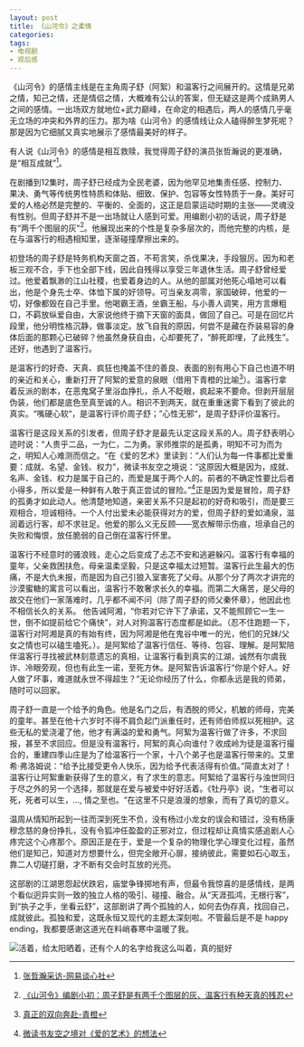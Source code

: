 ```yaml
---
layout: post
title: 《山河令》之柔情
categories: 
tags:
- 电视剧
- 观后感
---
```


《山河令》的感情主线是在主角周子舒（阿絮）和温客行之间展开的。这情是兄弟之情，知己之情，还是情侣之情，大概难有公认的答案，但无疑这是两个成熟男人之间的感情。一出场双方就地位+武力巅峰，在命定的相遇后，两人的感情几乎毫无立场的冲突和外界的压力。那为啥《山河令》的感情线让众人磕得醉生梦死呢？那是因为它细腻又真实地展示了感情最美好的样子。

有人说《山河令》的感情是相互救赎，我觉得周子舒的演员张哲瀚说的更准确，是“相互成就”[^1]。

在剧播到12集时，周子舒已经成为全民老婆，因为他罕见地集责任感、控制力、果决、勇气等传统男性特质和体贴、细致、保护、包容等女性特质于一身。美好可爱的人格必然是完整的、平衡的、全面的，这正是启蒙运动时期的主张——灵魂没有性别。但周子舒并不是一出场就让人感到可爱。用编剧小初的话说，周子舒是有“两千个图层的灰"[^2]。他展现出来的个性是复杂多层次的，而他完整的内核，是在与温客行的相遇相知里，逐渐碰撞摩擦出来的。

初登场的周子舒是特务机构天窗之首，不苟言笑，杀伐果决，手段狠厉。因为和老板三观不合，手下也全部下线，因此自残得以享受三年退休生活。周子舒曾经爱过。他爱着飘渺的江山社稷，也爱着身边的人。从他的部属对他死心塌地可以看出，他是个身先士卒、体恤下属的好领导。可当亲友凋零，家国破碎，他爱的一切，好像都毁在自己手里。他喝霸王酒，坐霸王船，与小善人调笑，用方言爆粗口，不羁放纵爱自由，大家说他终于摘下天窗的面具，做回了自己。可是在回忆片段里，他分明性格沉静，做事淡定。放飞自我的原因，何尝不是藏在乔装易容的身体后面的那颗心已破碎？他虽然身获自由，心却要死了，“醉死即埋，了此残生”。还好，他遇到了温客行。

是温客行的好奇、天真、疯狂也掩盖不住的善良、表面的别有用心下自己也道不明的亲近和关心，重新打开了阿絮的爱意的泉眼（借用下青橙的比喻[^3]）。温客行拿着反派的剧本，在恶鬼窝子里浴血挣扎，杀人不眨眼，疯起来不要命。但剥开层层伪装，他们都是底色至真至诚的人。相识不到两天，就在重重迷雾下看到了彼此的真实。“嘴硬心软“，是温客行评价周子舒；”心性无邪“，是周子舒评价温客行。

温客行是这段关系的引发者，但周子舒才是最先认定这段关系的人。周子舒表明心迹时说：“人贵乎二品，一为仁，二为勇。家师推崇的是孤勇，明知不可为而为之，明知人心难测而信之。“在《爱的艺术》里读到：“人们认为每一件事都比爱重要：成就、名望、金钱、权力”，微读书友空之境说：“这原因大概是因为，成就、名声、金钱、权力是属于自己的，而爱是属于两个人的。前者的不确定性要比后者小得多，所以爱是一种鲜有人敢于真正尝试的冒险。”[^4]正是因为爱是冒险，周子舒的孤勇才如此动人。他清楚地知道，亲密关系不只是起初的好奇和吸引，而是要三观相合，坦诚相待。一个人付出爱未必能获得对方的爱，但周子舒的爱如涌泉，滋润着远行客，却不求驻足。他爱的那么义无反顾——宽衣解带示伤痕，坦承自己的失败和悔恨，放任脆弱的自己倒在温客行怀里。

温客行不经意时的骚浪贱，走心之后变成了忐忑不安和逃避躲闪。温客行有幸福的童年，父亲救困扶危，母亲温柔坚毅，只是这幸福太过短暂。温客行此生最大的伤痛，不是大仇未报，而是因为自己引狼入室害死了父母。从那个分了两次才讲完的沙漠蜜糖的寓言可以看出，温客行不敢奢求长久的幸福。而第二大痛苦，是父母的故交在他们一家落难时，几乎都不闻不问（除了周子舒的师父秦怀章），他因此也不相信长久的关系。 他告诫阿湘，“你若对它许下了承诺，又不能照顾它一生一世，倒不如提前给它个痛快”，对人对狗温客行态度都是如此。（忍不住跑题一下，温客行对阿湘是真的有始有终，因为阿湘是他在鬼谷中唯一的光，他们的兄妹/父女之情也可以磕生嗑死。）。是阿絮给了温客行信任、等待、包容、理解。是阿絮陪伴温客行寻找被武林刻意遗忘的真相，让温客行看到真实的江湖，诚然有尔虞我诈、冷眼旁观，但也有此生一诺，至死方休。是阿絮告诉温客行“你是个好人。好人做了坏事，难道就永世不得超生？”无论你经历了什么，你都永远是我的师弟，随时可以回家。

周子舒一直是一个给予的角色。他是名门之后，有洒脱的师父，机敏的师母，完美的童年。甚至在他十六岁时不得不肩负起门派重任时，还有师伯师叔以死相护。这些无私的爱浇灌了他，他才有满溢的爱和勇气。阿絮为温客行做了许多，不求回报，甚至不求回应。但是没有温客行，阿絮的真心向谁付？收成岭为徒是温客行撮合的，重建四季山庄是为了给温客行一个家，十八个弟子也是温客行带来的。艾里希·弗洛姆说：“给予比接受更令人快乐，因为给予代表活得有价值。”简直太对了！温客行让阿絮重新获得了生的意义，有了求生的意志。阿絮给了温客行与浊世同归于尽之外的另一个选择，那就是在爱与被爱中好好活着。《牡丹亭》说，“生者可以死，死者可以生，…, 情之至也。“在这里不只是浪漫的想象，而有了真切的意义。

温周从情知所起到一往而深到死生不负，没有杨过小龙女的误会和错过，没有杨康穆念慈的身份挣扎，没有令狐冲任盈盈的正邪对立，但过程却让真情实感追剧人心疼完这个心疼那个。原因正是在于，爱是一个复杂的物理化学心理变化过程，虽然他们是知己，知道对方想要什么，但完全敞开心扉，接纳彼此，需要如石心取玉，靠二人切磋打磨，才不断有交会时互放的光亮。

这部剧的江湖恩怨起伏跌宕，庙堂争锋掷地有声，但最令我惊喜的是感情线，是两个看似迥异实则一致的独立人格的吸引、碰撞、融合。从“天涯孤鸿，无根行客”，到“执子之手，坐看云舒”，这部剧讲了两个孤独的人，如何去伪存真，找回自己，成就彼此。孤独和爱，这既永恒又现代的主题太深刻啦。不管最后是不是 happy ending，我都要感谢这道光在料峭春寒中温暖了我。

![活着，给太阳晒着，还有个人的名字给我这么叫着，真的挺好](/images/2021/03/shanheling_sun.png)


[^1]: [张哲瀚采访-网易谈心社](https://www.bilibili.com/video/av887007406/)
[^2]: [《山河令》编剧小初：周子舒是有两千个图层的灰、温客行有种天真的残忍](https://weibo.com/ttarticle/p/show?id=2309634610089976725607)
[^3]: [真正的双向奔赴-青橙](https://movie.douban.com/review/13320613/)
[^4]: [微读书友空之境对《爱的艺术》的想法](https://weread.qq.com/wrpage/book/review/239312820_7oTJxzwcE)

